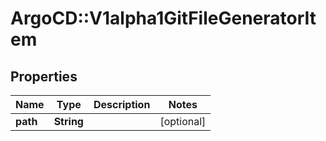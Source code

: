 # ArgoCD::V1alpha1GitFileGeneratorItem

## Properties
Name | Type | Description | Notes
------------ | ------------- | ------------- | -------------
**path** | **String** |  | [optional] 


